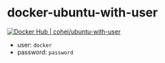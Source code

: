 # docker-ubuntu-with-user

[![Docker Hub | cohei/ubuntu-with-user](https://img.shields.io/badge/Docker%20Hub-cohei%2Fubuntu--with--user-blue)](https://hub.docker.com/repository/docker/cohei/ubuntu-with-user)

- user: `docker`
- password: `password`

